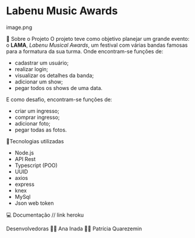# Labenu Music Awards
image.png

📜 Sobre o Projeto
 O projeto teve como objetivo planejar um grande evento: o **LAMA**, *Labenu Musical Awards*, um festival  com várias bandas famosas para a formatura da sua turma. Onde encontram-se funções de:
 - cadastrar um usuário; 
 - realizar login; 
 - visualizar os detalhes da banda;
 - adicionar um show;
 - pegar todos os shows de uma data.
 
 E como desafio, encontram-se funções de:
 - criar um ingresso;
 - comprar ingresso;
 - adicionar foto;
 - pegar todas as fotos.

🔗Tecnologias utilizadas
- Node.js
- API Rest
- Typescript (POO)
- UUID
- axios
- express
- knex
- MySql
- Json web token

💻 Documentação
// link heroku

Desenvolvedoras
👩‍💻 Ana Inada
👩‍💻 Patrícia Quarezemin


